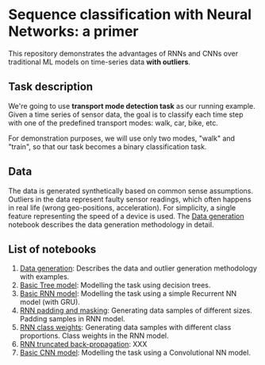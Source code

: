 # Sequence classification with Neural Networks: a primer

This repository demonstrates the advantages of RNNs and CNNs over traditional ML models on time-series data **with outliers**.

## Task description
We're going to use **transport mode detection task** as our running example.
Given a time series of sensor data, the goal is to classify each time step with one of the predefined transport modes: walk, car, bike, etc.

For demonstration purposes, we will use only two modes, "walk" and "train", so that our task becomes a binary classification task.

## Data
The data is generated synthetically based on common sense assumptions. Outliers in the data represent faulty sensor readings, which often happens in real life (wrong geo-positions, acceleration).
For simplicity, a single feature representing the speed of a device is used.
The [Data generation](rnnprimer/Data%20generation.ipynb) notebook describes the data generation methodology in detail.

## List of notebooks
1. [Data generation](https://nbviewer.jupyter.org/github/dragoon/rnn-primer/blob/master/rnnprimer/Data%20generation.ipynb): Describes the data and outlier generation methodology with examples.
2. [Basic Tree model](https://nbviewer.jupyter.org/github/dragoon/rnn-primer/blob/master/rnnprimer/Tree%20model.ipynb): Modelling the task using decision trees.
3. [Basic RNN model](https://nbviewer.jupyter.org/github/dragoon/rnn-primer/blob/master/rnnprimer/RNN%20Basics.ipynb): Modelling the task using a simple Recurrent NN model (with GRU).
4. [RNN padding and masking](https://nbviewer.jupyter.org/github/dragoon/rnn-primer/blob/master/rnnprimer/RNN%20padding%20and%20masking.ipynb): Generating data samples of different sizes. Padding samples in RNN model.
5. [RNN class weights](https://nbviewer.jupyter.org/github/dragoon/rnn-primer/blob/master/rnnprimer/RNN%20class%20weights.ipynb): Generating data samples with different class proportions. Class weights in the RNN model.
6. [RNN truncated back-propagation](https://nbviewer.jupyter.org/github/dragoon/rnn-primer/blob/master/rnnprimer/RNN%20TBTT.ipynb): XXX
7. [Basic CNN model](https://nbviewer.jupyter.org/github/dragoon/rnn-primer/blob/master/rnnprimer/CNN%20Basics.ipynb):  Modelling the task using a Convolutional NN model.
